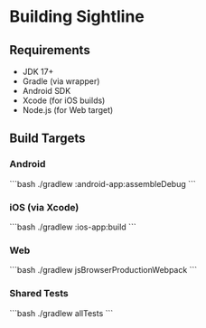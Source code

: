 # Building Sightline

## Requirements
- JDK 17+
- Gradle (via wrapper)
- Android SDK
- Xcode (for iOS builds)
- Node.js (for Web target)

## Build Targets

### Android
\`\`\`bash
./gradlew :android-app:assembleDebug
\`\`\`

### iOS (via Xcode)
\`\`\`bash
./gradlew :ios-app:build
\`\`\`

### Web
\`\`\`bash
./gradlew jsBrowserProductionWebpack
\`\`\`

### Shared Tests
\`\`\`bash
./gradlew allTests
\`\`\`
